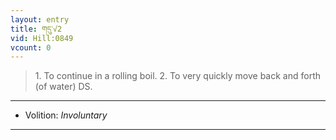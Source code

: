 ```yaml
---
layout: entry
title: གདུ་√2
vid: Hill:0849
vcount: 0
---
```

> 1\. To continue in a rolling boil\. 2\. To very quickly move back and forth (of water) DS\.

---
* Volition: _Involuntary_

---

